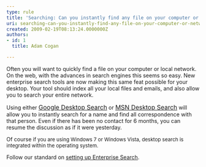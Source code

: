 ```yaml
---
type: rule
title: 'Searching: Can you instantly find any file on your computer or network?'
uri: searching-can-you-instantly-find-any-file-on-your-computer-or-network
created: 2009-02-19T08:13:24.0000000Z
authors:
- id: 1
  title: Adam Cogan

---
```




<span class='intro'> Often you will want to quickly find a file on your computer or local network. On the web, with the advances in search engines this seems so easy. New enterprise search tools are now making this same feat possible for your desktop. Your tool should index all your local files and emails, and also allow you to search your entire network. 
 </span>


  <p>Using either&#160;<font class="ms-rteCustom-External" size="+0"><a shape="rect" href="http&#58;//www.ssw.com.au/ssw/Redirect/GoogleSearch.htm" target="_blank">Google Desktop Search</a></font> or <font class="ms-rteCustom-External" size="+0"><a shape="rect" href="http&#58;//www.ssw.com.au/ssw/Redirect/MSNSearch.htm" target="_blank">MSN Desktop Search</a></font>&#160;will allow you to instantly search for a name and find all correspondence with that person. Even if there has been no contact for 6 months, you can resume the discussion as if it were yesterday.</p>
<p>Of course i<font size="2">f you are using Windows 7 or Windows&#160;Vista, desktop search is integrated within the operating system.</font></p>
<p>Follow our standard on <a shape="rect" href="http&#58;//www.ssw.com.au/ssw/Standards/DeveloperInstallationNetworkSetup/DesktopSearch.aspx">setting up Enterprise Search</a>.</p>



